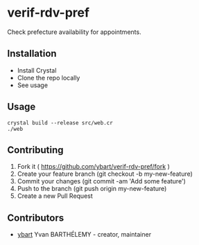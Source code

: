 # verif-rdv-pref

Check prefecture availability for appointments.

## Installation

* Install Crystal
* Clone the repo locally
* See usage

## Usage

	crystal build --release src/web.cr
	./web

## Contributing

1. Fork it ( https://github.com/ybart/verif-rdv-pref/fork )
2. Create your feature branch (git checkout -b my-new-feature)
3. Commit your changes (git commit -am 'Add some feature')
4. Push to the branch (git push origin my-new-feature)
5. Create a new Pull Request

## Contributors

- [ybart](https://github.com/ybart) Yvan BARTHÉLEMY - creator, maintainer
